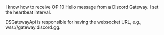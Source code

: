 I know how to receive OP 10 Hello message from a Discord Gateway.
I set the heartbeat interval.

DSGatewayApi is responsible for having the websocket URL, e.g., wss://gateway.discord.gg. 